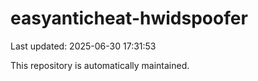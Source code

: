 # easyanticheat-hwidspoofer

Last updated: 2025-06-30 17:31:53

This repository is automatically maintained.
